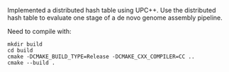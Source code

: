 Implemented a distributed hash table using UPC++. Use the distributed hash table to evaluate one stage of a de novo genome assembly pipeline.

Need to compile with:

```
mkdir build
cd build
cmake -DCMAKE_BUILD_TYPE=Release -DCMAKE_CXX_COMPILER=CC ..
cmake --build .
```
